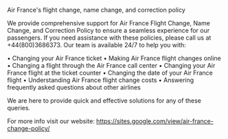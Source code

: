 Air France's flight change, name change, and correction policy

We provide comprehensive support for Air France Flight Change, Name Change, and Correction Policy to ensure a seamless experience for our passengers. If you need assistance with these policies, please call us at +44(800)3686373. Our team is available 24/7 to help you with:

• Changing your Air France ticket
• Making Air France flight changes online
• Changing a flight through the Air France call center
• Changing your Air France flight at the ticket counter
• Changing the date of your Air France flight
• Understanding Air France flight change costs
• Answering frequently asked questions about other airlines

We are here to provide quick and effective solutions for any of these queries.

For more info visit our website: https://sites.google.com/view/air-france-change-policy/
